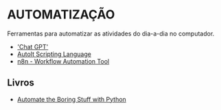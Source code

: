 # AUTOMATIZAÇÃO

Ferramentas para automatizar as atividades do dia-a-dia no computador.

- ['Chat GPT'](https://chat.openai.com/ 'Chat GPT')
- [AutoIt Scripting Language](https://www.autoitscript.com/site/autoit/ 'AutoIt Scripting Language')
- [n8n - Workflow Automation Tool](https://github.com/n8n-io/n8n/ 'n8n - Workflow Automation Tool')

## Livros

- [Automate the Boring Stuff with Python](https://automatetheboringstuff.com/ 'Automate the Boring Stuff with Python')
